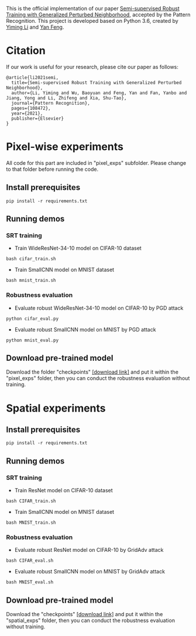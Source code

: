 
This is the official implementation of our paper [Semi-supervised Robust Training with Generalized Perturbed Neighborhood](https://www.sciencedirect.com/science/article/pii/S0031320321006488), accepted by the Pattern Recognition. 
This project is developed based on Python 3.6, created by [Yiming Li](http://liyiming.tech/) and [Yan Feng](http://yanfeng0096.com/). 

# Citation
If our work is useful for your research, please cite our paper as follows:
```
@article{li2021semi,
  title={Semi-supervised Robust Training with Generalized Perturbed Neighborhood},
  author={Li, Yiming and Wu, Baoyuan and Feng, Yan and Fan, Yanbo and Jiang, Yong and Li, Zhifeng and Xia, Shu-Tao},
  journal={Pattern Recognition},
  pages={108472},
  year={2021},
  publisher={Elsevier}
}
```


# Pixel-wise experiments
All code for this part are included in "pixel_exps" subfolder. Please change to that folder before running the code.
## Install prerequisites
```
pip install -r requirements.txt
```


## Running demos
### SRT training
* Train WideResNet-34-10 model on CIFAR-10 dataset

```
bash cifar_train.sh
```


* Train SmallCNN model on MNIST dataset

```
bash mnist_train.sh
```

### Robustness evaluation
* Evaluate robust WideResNet-34-10 model on CIFAR-10 by PGD attack

```
python cifar_eval.py 
```

* Evaluate robust SmallCNN model on MNIST by PGD attack

```
python mnist_eval.py 
```

## Download pre-trained model
Download the folder "checkpoints" [[download link]](https://www.dropbox.com/sh/9ec1s7nlrkeplwn/AADnNNeHmSip4lEhZJs0L1BRa/checkpoints?dl=0&subfolder_nav_tracking=1) and put it within the "pixel_exps" folder, then you can conduct
the robustness evaluation without training.






# Spatial experiments
## Install prerequisites
```
pip install -r requirements.txt
```


## Running demos

### SRT training
* Train ResNet model on CIFAR-10 dataset

```
bash CIFAR_train.sh
```


* Train SmallCNN model on MNIST dataset

```
bash MNIST_train.sh
```

### Robustness evaluation
* Evaluate robust ResNet model on CIFAR-10 by GridAdv attack

```
bash CIFAR_eval.sh
```

* Evaluate robust SmallCNN model on MNIST by GridAdv attack

```
bash MNIST_eval.sh
```

## Download pre-trained model
Download the  "checkpoints" [[download link]](https://www.dropbox.com/sh/3bbf00w0ykdxgpe/AAAEyYWVm70qbRTZD3BkjRela/checkpoints?dl=0&subfolder_nav_tracking=1) and put it within the "spatial_exps" folder, then you can conduct
the robustness evaluation without training.
